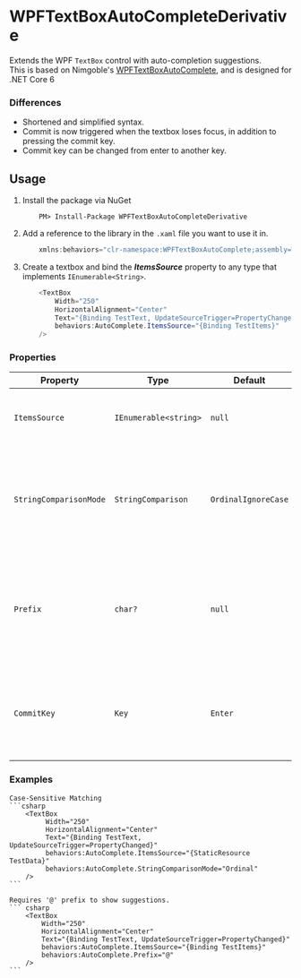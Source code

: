 # WPFTextBoxAutoCompleteDerivative

Extends the WPF `TextBox` control with auto-completion suggestions.  
This is based on Nimgoble's [WPFTextBoxAutoComplete](https://github.com/Nimgoble/WPFTextBoxAutoComplete), and is designed for .NET Core 6  

### Differences
- Shortened and simplified syntax.
- Commit is now triggered when the textbox loses focus, in addition to pressing the commit key.
- Commit key can be changed from enter to another key.

## Usage

 1. Install the package via NuGet

	```
		PM> Install-Package WPFTextBoxAutoCompleteDerivative
	```

 2. Add a reference to the library in the `.xaml` file you want to use it in.

	```csharp
		xmlns:behaviors="clr-namespace:WPFTextBoxAutoComplete;assembly=WPFTextBoxAutoCompleteDerivative"
	```
	
 3. Create a textbox and bind the ***ItemsSource*** property to any type that implements `IEnumerable<String>`.

	```csharp
		<TextBox 
			Width="250"
			HorizontalAlignment="Center"
			Text="{Binding TestText, UpdateSourceTrigger=PropertyChanged}"
			behaviors:AutoComplete.ItemsSource="{Binding TestItems}"
		/>
	```
	
### Properties

| Property               | Type                  | Default             | Description                                                                                             |
|------------------------|-----------------------|---------------------|---------------------------------------------------------------------------------------------------------|
| `ItemsSource`          | `IEnumerable<string>` | `null`              | Sets the source for auto completion suggestions.                                                        |
| `StringComparisonMode` | `StringComparison`    | `OrdinalIgnoreCase` | Changes the string comparison type used when matching user input to possible suggestions.               |
| `Prefix`               | `char?`               | `null`              | When set to a non-null character, that character must be entered by the user for suggestions to appear. |
| `CommitKey`            | `Key`                 | `Enter`             | This changes which key the user should press to select a suggestion.                                    |


### Examples
	
	Case-Sensitive Matching
	```csharp
		<TextBox 
			 Width="250"
			 HorizontalAlignment="Center"
			 Text="{Binding TestText, UpdateSourceTrigger=PropertyChanged}" 
			 behaviors:AutoComplete.ItemsSource="{StaticResource TestData}"
			 behaviors:AutoComplete.StringComparisonMode="Ordinal"
		/>
	```
	
	Requires '@' prefix to show suggestions.
	``` csharp
		<TextBox 
			Width="250"
			HorizontalAlignment="Center"
			Text="{Binding TestText, UpdateSourceTrigger=PropertyChanged}" 
			behaviors:AutoComplete.ItemsSource="{Binding TestItems}"
			behaviors:AutoComplete.Prefix="@"
		/>
	```
	
	

